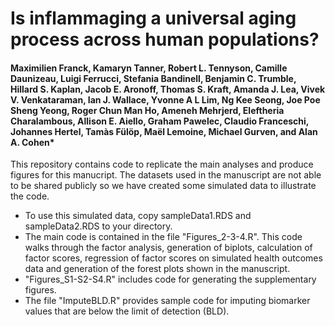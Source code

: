 # Is inflammaging a universal aging process across human populations?

#### Maximilien Franck, Kamaryn Tanner, Robert L. Tennyson, Camille Daunizeau,   Luigi Ferrucci, Stefania Bandinell,  Benjamin C. Trumble, Hillard S. Kaplan, Jacob E. Aronoff, Thomas S. Kraft, Amanda J. Lea, Vivek V. Venkataraman, Ian J. Wallace, Yvonne A L Lim, Ng Kee Seong, Joe Poe Sheng Yeong, Roger Chun Man Ho,  Ameneh Mehrjerd, Eleftheria Charalambous, Allison E. Aiello, Graham Pawelec, Claudio Franceschi, Johannes Hertel, Tamàs Fülöp, Maël Lemoine, Michael Gurven, and Alan A. Cohen*

This repository contains code to replicate the main analyses and produce figures for this manucript. The datasets used in the manuscript are not able to be shared publicly so we have created some simulated data to illustrate the code. 
* To use this simulated data, copy sampleData1.RDS and sampleData2.RDS to your directory.
* The main code is contained in the file "Figures_2-3-4.R".  This code walks through the factor analysis, generation of biplots, calculation of factor scores, regression of factor scores on simulated health outcomes data and generation of the forest plots shown in the manuscript.
* "Figures_S1-S2-S4.R" includes code for generating the supplementary figures.
* The file "ImputeBLD.R" provides sample code for imputing biomarker values that are below the limit of detection (BLD).
